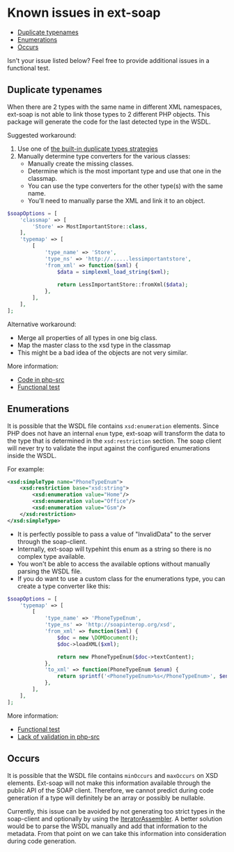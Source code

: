 # Known issues in ext-soap

- [Duplicate typenames](#duplicate-typenames)
- [Enumerations](#enumerations)
- [Occurs](#occurs)

Isn't your issue listed below? Feel free to provide additional issues in a functional test.

## Duplicate typenames

When there are 2 types with the same name in different XML namespaces,
ext-soap is not able to link those types to 2 different PHP objects.
This package will generate the code for the last detected type in the WSDL.

Suggested workaround:

1. Use one of [the built-in duplicate types strategies](../drivers/metadata.md#duplicate-types)
2. Manually determine type converters for the various classes:
    - Manually create the missing classes.
    - Determine which is the most important type and use that one in the classmap.
    - You can use the type converters for the other type(s) with the same name.
    - You'll need to manually parse the XML and link it to an object.

```php
$soapOptions = [
    'classmap' => [
        'Store' => MostImportantStore::class,
    ],
    'typemap' => [
        [
            'type_name' => 'Store',
            'type_ns' => 'http://......lessimportantstore',
            'from_xml' => function($xml) {
                $data = simplexml_load_string($xml);
    
                return LessImportantStore::fromXml($data);
            },
        ],
    ],
];
```

Alternative workaround:

- Merge all properties of all types in one big class.
- Map the master class to the xsd type in the classmap
- This might be a bad idea of the objects are not very similar.

More information:

- [Code in php-src](https://github.com/php/php-src/blob/php-7.2.10/ext/soap/php_encoding.c#L468)
- [Functional test](../../test/PhproTest/SoapClient/Functional/ExtSoap/Encoding/DuplicateTypenamesTest.php)

## Enumerations

It is possible that the WSDL file contains `xsd:enumeration` elements.
Since PHP does not have an internal `enum` type,
ext-soap will transform the data to the type that is determined in the `xsd:restriction` section.
The soap client will never try to validate the input against the configured enumerations inside the WSDL.

For example:
```xml
<xsd:simpleType name="PhoneTypeEnum">
    <xsd:restriction base="xsd:string">
        <xsd:enumeration value="Home"/>
        <xsd:enumeration value="Office"/>
        <xsd:enumeration value="Gsm"/>
    </xsd:restriction>
</xsd:simpleType>
``` 

- It is perfectly possible to pass a value of "InvalidData" to the server through the soap-client.
- Internally, ext-soap will typehint this enum as a string so there is no complex type available.
- You won't be able to access the available options without manually parsing the WSDL file.
- If you do want to use a custom class for the enumerations type, you can create a type converter like this:

```php
$soapOptions = [
    'typemap' => [
        [
            'type_name' => 'PhoneTypeEnum',
            'type_ns' => 'http://soapinterop.org/xsd',
            'from_xml' => function($xml) {
                $doc = new \DOMDocument();
                $doc->loadXML($xml);

                return new PhoneTypeEnum($doc->textContent);
            },
            'to_xml' => function(PhoneTypeEnum $enum) {
                return sprintf('<PhoneTypeEnum>%s</PhoneTypeEnum>', $enum->getValue());
            },
        ],
    ],
];
```

More information:
- [Functional test](../../test/PhproTest/SoapClient/Functional/ExtSoap/Encoding/EnumTest.php)
- [Lack of validation in php-src](https://github.com/php/php-src/blob/php-7.2.10/ext/soap/php_encoding.c#L3172-L3200)


## Occurs

It is possible that the WSDL file contains `minOccurs` and `maxOccurs` on XSD elements.
Ext-soap will not make this information available through the public API of the SOAP client.
Therefore, we cannot predict during code generation if a type will definitely be an array or possibly be nullable.

Currently, this issue can be avoided by not generating too strict types in the soap-client and optionally by using the [IteratorAssembler](../code-generation/assemblers.md#iteratorassembler).
A better solution would be to parse the WSDL manually and add that information to the metadata.
From that point on we can take this information into consideration during code generation.
